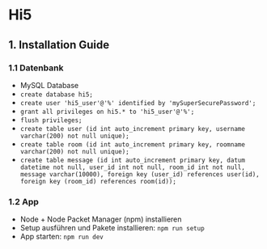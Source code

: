 # Hi5

## 1. Installation Guide
### 1.1 Datenbank
- MySQL Database
- `create database hi5;`
- `create user 'hi5_user'@'%' identified by 'mySuperSecurePassword';`
- `grant all privileges on hi5.* to 'hi5_user'@'%';`
- `flush privileges;`
- `create table user (id int auto_increment primary key, username varchar(200) not null unique);`
- `create table room (id int auto_increment primary key, roomname varchar(200) not null unique);`
- `create table message (id int auto_increment primary key, datum datetime not null, user_id int not null, room_id int not null, message varchar(10000), foreign key (user_id) references user(id), foreign key (room_id) references room(id));`

### 1.2 App
- Node + Node Packet Manager (npm) installieren
- Setup ausführen und Pakete installieren: `npm run setup`
- App starten: `npm run dev`
